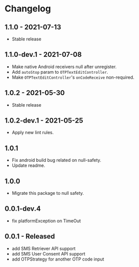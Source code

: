 # Changelog

## 1.1.0 - 2021-07-13

* Stable release

## 1.1.0-dev.1 - 2021-07-08

* Make native Android receivers null after unregister.
* Add `autoStop` param to `OTPTextEditController`.
* Make `OTPTextEditController`'s `onCodeReceive` non-required.

## 1.0.2 - 2021-05-30

* Stable release

## 1.0.2-dev.1 - 2021-05-25

* Apply new lint rules.

## 1.0.1

* Fix android build bug related on null-safety.
* Update readme.

## 1.0.0

* Migrate this package to null safety.

## 0.0.1-dev.4

* fix platformException on TimeOut

## 0.0.1 - Released

* add SMS Retriever API support
* add SMS User Consent API support
* add OTPStrategy for another OTP code input
